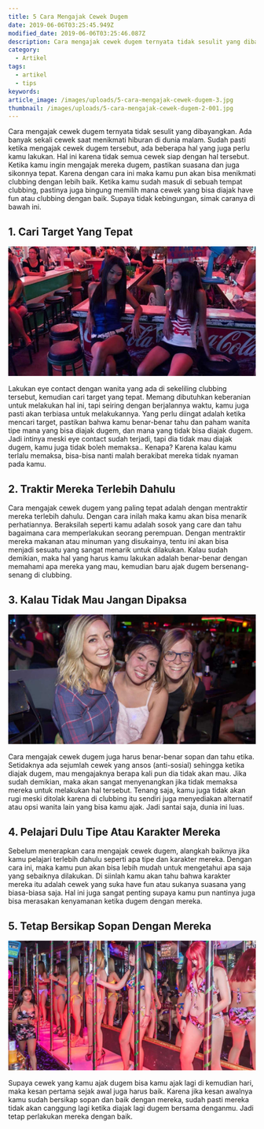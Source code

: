 ```yaml
---
title: 5 Cara Mengajak Cewek Dugem
date: 2019-06-06T03:25:45.949Z
modified_date: 2019-06-06T03:25:46.087Z
description: Cara mengajak cewek dugem ternyata tidak sesulit yang dibayangkan. Ada banyak sekali cewek saat menikmati hiburan di dunia malam.
category:
  - Artikel
tags:
  - artikel
  - tips
keywords:
article_image: /images/uploads/5-cara-mengajak-cewek-dugem-3.jpg
thumbnail: /images/uploads/5-cara-mengajak-cewek-dugem-2-001.jpg
---
```

Cara mengajak cewek dugem ternyata tidak sesulit yang dibayangkan. Ada banyak sekali cewek saat menikmati hiburan di dunia malam. Sudah pasti ketika mengajak cewek dugem tersebut, ada beberapa hal yang juga perlu kamu lakukan. Hal ini karena tidak semua cewek siap dengan hal tersebut. Ketika kamu ingin mengajak mereka dugem, pastikan suasana dan juga sikonnya tepat. Karena dengan cara ini maka kamu pun akan bisa menikmati clubbing dengan lebih baik. Ketika kamu sudah masuk di sebuah tempat clubbing, pastinya juga bingung memilih mana cewek yang bisa diajak have fun atau clubbing dengan baik. Supaya tidak kebingungan, simak caranya di bawah ini.



## 1. Cari Target Yang Tepat

![5 Cara Mengajak Cewek Dugem](/images/uploads/5-cara-mengajak-cewek-dugem-3.jpg)

Lakukan eye contact dengan wanita yang ada di sekeliling clubbing tersebut, kemudian cari target yang tepat. Memang dibutuhkan keberanian untuk melakukan hal ini, tapi seiring dengan berjalannya waktu, kamu juga pasti akan terbiasa untuk melakukannya. Yang perlu diingat adalah ketika mencari target, pastikan bahwa kamu benar-benar tahu dan paham wanita tipe mana yang bisa diajak dugem, dan mana yang tidak bisa diajak dugem. Jadi intinya meski eye contact sudah terjadi, tapi dia tidak mau diajak dugem, kamu juga tidak boleh memaksa.. Kenapa? Karena kalau kamu terlalu memaksa, bisa-bisa nanti malah berakibat mereka tidak nyaman pada kamu.



## 2. Traktir Mereka Terlebih Dahulu

Cara mengajak cewek dugem yang paling tepat adalah dengan mentraktir mereka terlebih dahulu. Dengan cara inilah maka kamu akan bisa menarik perhatiannya. Beraksilah seperti kamu adalah sosok yang care dan tahu bagaimana cara memperlakukan seorang perempuan. Dengan mentraktir mereka makanan atau minuman yang disukainya, tentu ini akan bisa menjadi sesuatu yang sangat menarik untuk dilakukan. Kalau sudah demikian, maka hal yang harus kamu lakukan adalah benar-benar dengan memahami apa mereka yang mau, kemudian baru ajak dugem bersenang-senang di clubbing.



## 3. Kalau Tidak Mau Jangan Dipaksa

![5 Cara Mengajak Cewek Dugem](/images/uploads/5-cara-mengajak-cewek-dugem-2.jpg)

Cara mengajak cewek dugem juga harus benar-benar sopan dan tahu etika. Setidaknya ada sejumlah cewek yang ansos (anti-sosial) sehingga ketika diajak dugem, mau mengajaknya berapa kali pun dia tidak akan mau. Jika sudah demikian, maka akan sangat menyenangkan jika tidak memaksa mereka untuk melakukan hal tersebut. Tenang saja, kamu juga tidak akan rugi meski ditolak karena di clubbing itu sendiri juga menyediakan alternatif atau opsi wanita lain yang bisa kamu ajak. Jadi santai saja, dunia ini luas.



## 4. Pelajari Dulu Tipe Atau Karakter Mereka

Sebelum menerapkan cara mengajak cewek dugem, alangkah baiknya jika kamu pelajari terlebih dahulu seperti apa tipe dan karakter mereka. Dengan cara ini, maka kamu pun akan bisa lebih mudah untuk mengetahui apa saja yang sebaiknya dilakukan. Di siinlah kamu akan tahu bahwa karakter mereka itu adalah cewek yang suka have fun atau sukanya suasana yang biasa-biasa saja. Hal ini juga sangat penting supaya kamu pun nantinya juga bisa merasakan kenyamanan ketika dugem dengan mereka.



## 5. Tetap Bersikap Sopan Dengan Mereka

![5 Cara Mengajak Cewek Dugem](/images/uploads/5-cara-mengajak-cewek-dugem-1.jpg)

Supaya cewek yang kamu ajak dugem bisa kamu ajak lagi di kemudian hari, maka kesan pertama sejak awal juga harus baik. Karena jika kesan awalnya kamu sudah bersikap sopan dan baik dengan mereka, sudah pasti mereka tidak akan canggung lagi ketika diajak lagi dugem bersama denganmu. Jadi tetap perlakukan mereka dengan baik.
